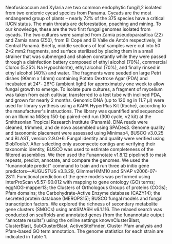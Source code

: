 Neofusicoccum and Xylaria are two common endophytic fungi1,2 isolated from two endemic cycad species from Panama. Cycads are the most endangered group of plants – nearly 72% of the 375 species have a critical IUCN status. The main threats are deforestation, poaching and mining. To our knowledge, these are the two first fungal genomes isolated from cycads.
The two cultures were sampled from Zamia pseudoparasitica (Z2) and Zamia nana (Z50), from El Copé and El Valle de Antón respectively, in Central Panamá. Briefly, middle sections of leaf samples were cut into 50 2×2 mm2 fragments, and surface sterilized by placing them in a small strainer that was submerged and shaken constantly while they were passed through a disinfection battery composed of ethyl alcohol (70%), commercial Clorox (5.25% Na Hypochlorite), ethyl alcohol (70%), and finally rinsed in ethyl alcohol (40%) and water. The fragments were seeded on large Petri dishes (90mm x 14mm) containing Potato Dextrose Agar (PDA) and incubated at 24°- 26°C (ambient light) for approximately one week to allow fungal growth to emerge. To isolate pure cultures, a fragment of mycelium was taken from each cultivar, transferred to a test tube with inclined PDA, and grown for nearly 2 months.
Genomic DNA (up to 120 ng in 11.7 μl) were used for library synthesis using a KAPA HyperPlus Kit (Roche), according to the manufacturer's instructions. The library was quantified and sequenced on an Illumina MiSeq 150-bp paired-end run (300 cycle, v2 kit) at the Smithsonian Tropical Research Institute (Panamá). DNA reads were cleaned, trimmed, and de novo assembled using SPADes3. Genome quality and taxonomic placement were assessed using Minimap4, BUSCO v3.0.25 and BLAST, version 2.9.0+6. Fungal identity and quality were verified using BlobTools7. After selecting only ascomycete contigs and verifying their taxonomic identity, BUSCO was used to estimate completeness of the filtered assemblies.
We then used the Funannotate v1.8.12 pipeline8 to mask repeats, predict, annotate, and compare the genomes. We used the "funannotate predict" command to train and run three ab initio gene predictors—AUGUSTUS v3.3.29, GlimmerHMM10 and SNAP v2006-07-2811. Functional prediction of the gene models was performed using InterProScan v5.57-90.012 with mapping to gene ontology (GO) terms; eggNOG-mapper13; the Clusters of Orthologous Groups of proteins (COGs); Pfam domains; the Carbohydrate-Active Enzyme database (CAZY14); the secreted protein database (MEROPS15); BUSCO fungal models and fungal transcription factors. We explored the richness of secondary metabolite gene clusters (SMGCs) using antiSMASH v6.1.116. The relaxed search was conducted on scaffolds and annotated genes (from the funannotate output “annotate results”) using the online settings knownClusterBlast, ClusterBlast, SubClusterBlast, ActiveSiteFinder, Cluster Pfam analysis and Pfam-based GO term annotation.  The genome statistics for each strain are indicated in Table 1.
